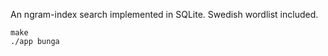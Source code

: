 An ngram-index search implemented in SQLite. Swedish wordlist included.

```shell
make
./app bunga
```

